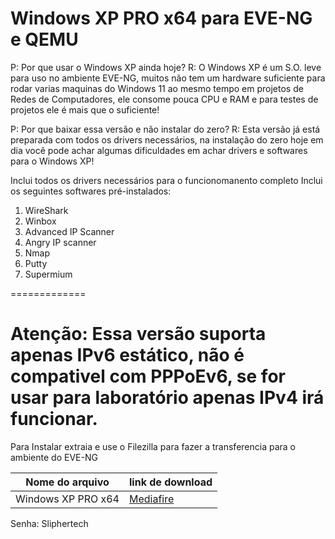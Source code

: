 Windows XP PRO x64 para EVE-NG e QEMU
=============

P: Por que usar o Windows XP ainda hoje? 
R: O Windows XP é um S.O. leve para uso no ambiente EVE-NG, muitos não tem um hardware suficiente para rodar varias maquinas do Windows 11
ao mesmo tempo em projetos de Redes de Computadores, ele consome pouca CPU e RAM e para testes de projetos ele é mais que o suficiente!

P: Por que baixar essa versão e não instalar do zero?
R: Esta versão já está preparada com todos os drivers necessários, na instalação do zero hoje em dia você pode achar algumas dificuldades
em achar drivers e softwares para o Windows XP!

Inclui todos os drivers necessários para o funcionomanento completo
Inclui os seguintes softwares pré-instalados:

1. WireShark
2. Winbox
3. Advanced IP Scanner
4. Angry IP scanner 
5. Nmap
6. Putty
7. Supermium

=============

Atenção: Essa versão suporta apenas IPv6 estático, não é compativel com PPPoEv6, se for usar para laboratório apenas IPv4 irá funcionar. 
=============

Para Instalar extraia e use o Filezilla para fazer a transferencia para o ambiente do EVE-NG

Nome do arquivo  | link de download
------------- | -------------
Windows XP PRO x64  |  [Mediafire](https://www.mediafire.com/file/et3pwurra9hyerq/QEMU_EVE-NG_win-xp-x64PROSP2.7z "Mediafire") 

Senha: Sliphertech
